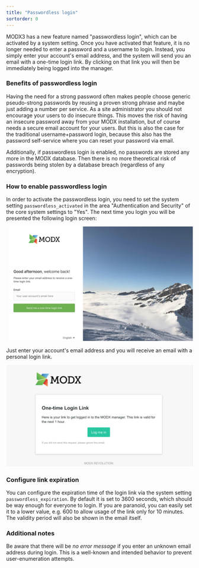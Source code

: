 ```yaml
---
title: "Passwordless login"
sortorder: 0
---
```


MODX3 has a new feature named "passwordless login", which can be activated by a system setting. Once you have activated that feature, it is no longer needed to enter a password and a username to login. Instead, you simply enter your account's email address, and the system will send you an email with a one-time login link. By clicking on that link you will then be immediately being logged into the manager.

### Benefits of passwordless login

Having the need for a strong password often makes people choose generic pseudo-strong passwords by reusing a proven strong phrase and maybe just adding a number per service. As a site administrator you should not encourage your users to do insecure things. This moves the risk of having an insecure password away from your MODX installation, but of course needs a secure email account for your users. But this is also the case for the traditional username+password login, because this also has the password self-service where you can reset your password via email. 

Additionally, if passwordless login is enabled, no passwords are stored any more in the MODX database. Then there is no more theoretical risk of passwords being stolen by a database breach (regardless of any encryption).

### How to enable passwordless login

In order to activate the passwordless login, you need to set the system setting `passwordless_activated` in the area "Authentication and Security" of the core system settings to "Yes". The next time you login you will be presented the following login screen:

![](passwordless-login-screen.jpg)
 
Just enter your account's email address and you will receive an email with a
 personal login link.

![](passwordless-email.png)
 
### Configure link expiration

You can configure the expiration time of the login link via the system setting `passwordless_expiration`. By default it is set to 3600 seconds, which should be way enough for everyone to login. If you are paranoid, you can easily set it to a lower value, e.g. 600 to allow usage of the link only for 10 minutes. The validity period will also be shown in the email itself. 

### Additional notes

Be aware that there will be _no error message_ if you enter an unknown email address during login. This is a well-known and intended behavior to prevent user-enumeration attempts.
